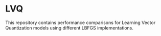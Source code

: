 # LVQ

This repository contains performance comparisons for Learning Vector Quantization models using different LBFGS implementations.
